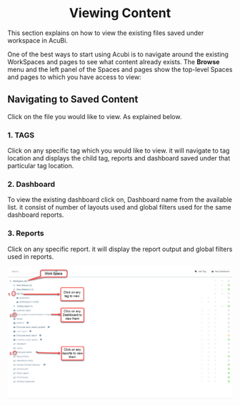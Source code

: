 
<center><h1>Viewing Content</h1></center>

This section explains on how to view the existing files saved under workspace in AcuBi.

One of the best ways to start using Acubi is to navigate around the existing WorkSpaces and pages to see what content already exists. The **Browse** menu and the left panel of the Spaces and pages show the top-level Spaces and pages to which you have access to view:


## Navigating to Saved Content 

Click on the file you would like to view. As explained below.

### 1. TAGS

Click on any specific tag which you would like to view. it will navigate to tag location and displays the child tag, reports and dashboard saved under that particular tag location.

### 2. Dashboard

 To view the existing dashboard click on, Dashboard name from the available list. it consist of number of layouts used and global filters used for the same dashboard reports.
 
 ### 3. Reports
 
 Click on any specific report. it will display the report output and global filters used in reports.

![enter image description here](https://raw.githubusercontent.com/sv18042016/fp1/0545ded450f2a313773cd22169ff96aa6c7db5d2/images/view_list2.png)





<!--stackedit_data:
eyJoaXN0b3J5IjpbMTY5Mjg3Mzg2MiwxNDE3MjQyNzU4LC0xOD
U3ODc5OTc0LC05NjYwODAzMTEsMTgxNjkzMTM0MCwxODM4MTkz
NDIwLDE4Mzc0NDQ4MjAsMTc5MjE0Nzk0NywtMzQ0NTk0ODQ2LC
0xNTY5MDQ4MjI2LDEzOTk3MzYwLC0xODEzMTQwMTc5LDExNTk2
NDM0OTAsMTE5NTI1MzUxMSw3MDE0NzkwNDIsMTUzNjQ2OTI0OF
19
-->